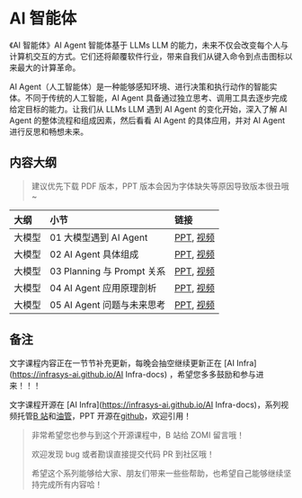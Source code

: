 <!--Copyright © ZOMI 适用于[License](https://github.com/Infrasys-AI/AIInfra)版权许可-->

# AI 智能体

《AI 智能体》AI Agent 智能体基于 LLMs LLM 的能力，未来不仅会改变每个人与计算机交互的方式。它们还将颠覆软件行业，带来自我们从键入命令到点击图标以来最大的计算革命。

AI Agent（人工智能体）是一种能够感知环境、进行决策和执行动作的智能实体。不同于传统的人工智能，AI Agent 具备通过独立思考、调用工具去逐步完成给定目标的能力。让我们从 LLMs LLM 遇到 AI Agent 的变化开始，深入了解 AI Agent 的整体流程和组成因素，然后看看 AI Agent 的具体应用，并对 AI Agent 进行反思和畅想未来。

## 内容大纲

> 建议优先下载 PDF 版本，PPT 版本会因为字体缺失等原因导致版本很丑哦~

| 大纲  | 小节                      | 链接                                                                              |
|:--- |:----------------------- |:------------------------------------------------------------------------------- |
| 大模型 | 01 大模型遇到 AI Agent       | [PPT](./01Introduction.pdf), [视频](https://www.bilibili.com/video/BV11w411p7dW/) |
| 大模型 | 02 AI Agent 具体组成        | [PPT](./02Component.pdf), [视频](https://www.bilibili.com/video/BV11u4y1P73P/)    |
| 大模型 | 03 Planning 与 Prompt 关系 | [PPT](./03Planning.pdf), [视频](https://www.bilibili.com/video/BV1kM411f7Gb/)     |
| 大模型 | 04 AI Agent 应用原理剖析      | [PPT](./04Application.pdf), [视频](https://www.bilibili.com/video/BV1zM411f7n2/)  |
| 大模型 | 05 AI Agent 问题与未来思考     | [PPT](./05Summary.pdf), [视频](https://www.bilibili.com/video/BV1KC4y1S7ZG/)      |

## 备注

文字课程内容正在一节节补充更新，每晚会抽空继续更新正在 [AI Infra](https://infrasys-ai.github.io/AI Infra-docs) ，希望您多多鼓励和参与进来！！！

文字课程开源在 [AI Infra](https://infrasys-ai.github.io/AI Infra-docs)，系列视频托管[B 站](https://space.bilibili.com/517221395)和[油管](https://www.youtube.com/@ZOMI666/playlists)，PPT 开源在[github](https://github.com/Infrasys-AI/AIInfra)，欢迎引用！

> 非常希望您也参与到这个开源课程中，B 站给 ZOMI 留言哦！
> 
> 欢迎发现 bug 或者勘误直接提交代码 PR 到社区哦！
> 
> 希望这个系列能够给大家、朋友们带来一些些帮助，也希望自己能够继续坚持完成所有内容哈！
